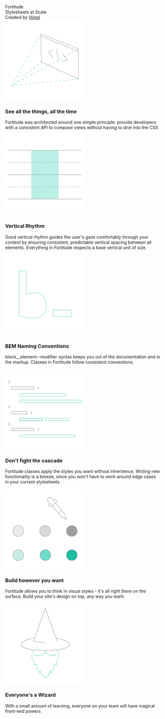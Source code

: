 <div class="box box--inverse xs-ptb8" style="background-image: url('/images/index/hero.png'); background-repeat: no-repeat; background-position: center 8rem; background-attachment: fixed;">
  <div class="container xs-ptb8 xs-prl2 sm-prl0">
    <div class="xs-alpha xs-inset4 xs-mtb4">Fortitude</div>
    <div class="xs-gamma xs-inset4 xs-mb4">Stylesheets at Scale</div>
  </div>
</div>

<div class="box box--info xs-ptb1 xs-text-center xs-epsilion xs-mb4">
  Created by
  <a class="text--uppercase" href="http://hired.com/?utm_source=fortitudeio" target="_blank">Hired</a>
</div>

<div class="box">
  <div class="container xs-prl1 sm-prl0">
    <div class="layout layout--large"><div class="layout__item sm-6of12 lg-4of12 xs-mb6">
      <img alt="See all the things, all the time" class="xs-block xs-mrlauto xs-mb4" src="/images/index/sections/see-all-the-things-all-the-time.png" width="260" height="260">
      <h3 class="xs-gamma xs-inset2 xs-mb2">
        See all the things, all the time
      </h3>
      <p class="xs-mb2">
        Fortitude was architected around one simple principle:
        provide developers with a consistent API to compose views 
        without having to dive into the CSS
      </p>
    </div><div class="layout__item sm-6of12 lg-4of12 xs-mb6">
      <img alt="Vertical Rhythm" class="xs-block xs-mrlauto xs-mb4" src="/images/index/sections/vertical-rhythm.png" width="260" height="260">
      <h3 class="xs-gamma xs-inset2 xs-mb2">
        Vertical Rhythm
      </h3>
      <p>
        Good vertical rhythm guides the user's gaze comfortably
        through your content by ensuring consistent,
        predictable vertical spacing between all elements.
        Everything in Fortitude respects a base vertical unit of
        size.
      </p>
    </div><div class="layout__item sm-6of12 lg-4of12 xs-mb6">
      <img alt="BEM Naming Conventions" class="xs-block xs-mrlauto xs-mb4" src="/images/index/sections/bem-naming-conventions.png" width="260" height="260">
      <h3 class="xs-gamma xs-inset2 xs-mb2">
        BEM Naming Conventions
      </h3>
      <p>
        block__element--modifier syntax keeps you out of the
        documentation and in the markup. Classes in Fortitude
        follow consistent conventions.
      </p>
    </div><div class="layout__item sm-6of12 lg-4of12 xs-mb6">
      <img alt="Don't fight the cascade" class="xs-block xs-mrlauto xs-mb4" src="/images/index/sections/dont-fight-the-cascade.png" width="260" height="260">
      <h3 class="xs-gamma xs-inset2 xs-mb2">
        Don't fight the cascade
      </h3>
      <p>
        Fortitude classes apply the styles you want without
        inheritence. Writing new functionality is a breeze,
        since you won't have to work around edge cases in 
        your current stylesheets.
      </p>
    </div><div class="layout__item sm-6of12 lg-4of12 xs-mb6">
      <img alt="Build however you want" class="xs-block xs-mrlauto xs-mb4" src="/images/index/sections/build-however-you-want.png" width="260" height="260">
      <h3 class="xs-gamma xs-inset2 xs-mb2">
        Build however you want
      </h3>
      <p>
        Fortitude allows you to think in visual styles - 
        it's all right there on the surface.
        Build your site's design on top, any way you want.
      </p>
    </div><div class="layout__item sm-6of12 lg-4of12 xs-mb6">
      <img alt="For CSS Wizards only" class="xs-block xs-mrlauto xs-mb4" src="/images/index/sections/for-css-wizards-only.png" width="260" height="260">
      <h3 class="xs-gamma xs-inset2 xs-mb2">
        Everyone's a Wizard
      </h3>
      <p class="xs-mb2">
        With a small amount of learning, everyone on your 
        team will have magical front-end powers
      </p>
    </div></div>
  </div>
</div>